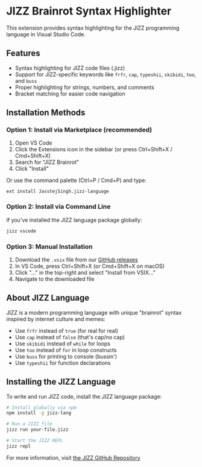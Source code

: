 # JIZZ Brainrot Syntax Highlighter

This extension provides syntax highlighting for the JIZZ programming language in Visual Studio Code.

## Features

- Syntax highlighting for JIZZ code files (.jizz)
- Support for JIZZ-specific keywords like `frfr`, `cap`, `typeshii`, `skibidi`, `too`, and `buss`
- Proper highlighting for strings, numbers, and comments
- Bracket matching for easier code navigation

## Installation Methods

### Option 1: Install via Marketplace (recommended)
1. Open VS Code
2. Click the Extensions icon in the sidebar (or press Ctrl+Shift+X / Cmd+Shift+X)
3. Search for "JIZZ Brainrot"
4. Click "Install"

Or use the command palette (Ctrl+P / Cmd+P) and type:
```
ext install JasstejSingh.jizz-language
```

### Option 2: Install via Command Line
If you've installed the JIZZ language package globally:
```bash
jizz vscode
```

### Option 3: Manual Installation
1. Download the `.vsix` file from our [GitHub releases](https://github.com/JZOnTheGit/.jizz/releases)
2. In VS Code, press Ctrl+Shift+X (or Cmd+Shift+X on macOS)
3. Click "..." in the top-right and select "Install from VSIX..."
4. Navigate to the downloaded file

## About JIZZ Language

JIZZ is a modern programming language with unique "brainrot" syntax inspired by internet culture and memes:

- Use `frfr` instead of `true` (for real for real)
- Use `cap` instead of `false` (that's cap/no cap)
- Use `skibidi` instead of `while` for loops
- Use `too` instead of `for` in loop constructs
- Use `buss` for printing to console (bussin')
- Use `typeshii` for function declarations

## Installing the JIZZ Language

To write and run JIZZ code, install the JIZZ language package:

```bash
# Install globally via npm
npm install -g jizz-lang

# Run a JIZZ file
jizz run your-file.jizz

# Start the JIZZ REPL
jizz repl
```

For more information, visit [the JIZZ GitHub Repository](https://github.com/JZOnTheGit/.jizz) 